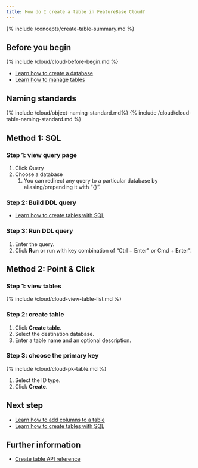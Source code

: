 ```yaml
---
title: How do I create a table in FeatureBase Cloud?
---
```


{% include /concepts/create-table-summary.md %}

## Before you begin

{% include /cloud/cloud-before-begin.md %}
* [Learn how to create a database](/cloud/cloud-databases/cloud-db-create)
* [Learn how to manage tables](/cloud/cloud-tables/cloud-table-manage)

## Naming standards

{% include /cloud/object-naming-standard.md%}
{% include /cloud/cloud-table-naming-standard.md %}

## Method 1: SQL

### Step 1: view query page

1. Click Query
2. Choose a database
    1. You can redirect any query to a particular database by aliasing/prepending it with “{<database name>}”.

### Step 2: Build DDL query

* [Learn how to create tables with SQL](/sql-preview/sql-create-table)

### Step 3: Run DDL query

1. Enter the query.
2. Click **Run** or run with key combination of “Ctrl + Enter" or Cmd + Enter".

## Method 2: Point & Click

### Step 1: view tables

{% include /cloud/cloud-view-table-list.md %}

### Step 2: create table

1. Click **Create table**.
2. Select the destination database.
3. Enter a table name and an optional description.

### Step 3: choose the primary key

{% include /cloud/cloud-pk-table.md %}

1. Select the ID type.
2. Click **Create**.

## Next step

* [Learn how to add columns to a table](/cloud/cloud-tables/cloud-table-add-column)
* [Learn how to create tables with SQL](/sql-preview/sql-create-table)

## Further information

* [Create table API reference](https://api-docs-featurebase-cloud.redoc.ly/v2#operation/createTable)
